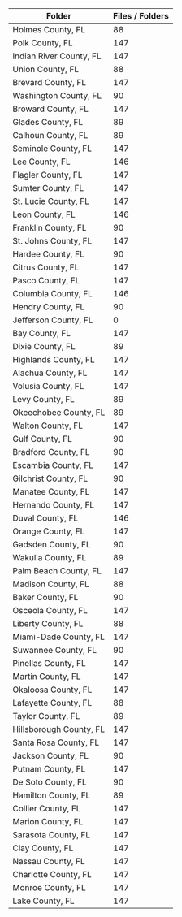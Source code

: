 | Folder                  |   Files / Folders |
|-------------------------|-------------------|
| Holmes County, FL       |                88 |
| Polk County, FL         |               147 |
| Indian River County, FL |               147 |
| Union County, FL        |                88 |
| Brevard County, FL      |               147 |
| Washington County, FL   |                90 |
| Broward County, FL      |               147 |
| Glades County, FL       |                89 |
| Calhoun County, FL      |                89 |
| Seminole County, FL     |               147 |
| Lee County, FL          |               146 |
| Flagler County, FL      |               147 |
| Sumter County, FL       |               147 |
| St. Lucie County, FL    |               147 |
| Leon County, FL         |               146 |
| Franklin County, FL     |                90 |
| St. Johns County, FL    |               147 |
| Hardee County, FL       |                90 |
| Citrus County, FL       |               147 |
| Pasco County, FL        |               147 |
| Columbia County, FL     |               146 |
| Hendry County, FL       |                90 |
| Jefferson County, FL    |                 0 |
| Bay County, FL          |               147 |
| Dixie County, FL        |                89 |
| Highlands County, FL    |               147 |
| Alachua County, FL      |               147 |
| Volusia County, FL      |               147 |
| Levy County, FL         |                89 |
| Okeechobee County, FL   |                89 |
| Walton County, FL       |               147 |
| Gulf County, FL         |                90 |
| Bradford County, FL     |                90 |
| Escambia County, FL     |               147 |
| Gilchrist County, FL    |                90 |
| Manatee County, FL      |               147 |
| Hernando County, FL     |               147 |
| Duval County, FL        |               146 |
| Orange County, FL       |               147 |
| Gadsden County, FL      |                90 |
| Wakulla County, FL      |                89 |
| Palm Beach County, FL   |               147 |
| Madison County, FL      |                88 |
| Baker County, FL        |                90 |
| Osceola County, FL      |               147 |
| Liberty County, FL      |                88 |
| Miami-Dade County, FL   |               147 |
| Suwannee County, FL     |                90 |
| Pinellas County, FL     |               147 |
| Martin County, FL       |               147 |
| Okaloosa County, FL     |               147 |
| Lafayette County, FL    |                88 |
| Taylor County, FL       |                89 |
| Hillsborough County, FL |               147 |
| Santa Rosa County, FL   |               147 |
| Jackson County, FL      |                90 |
| Putnam County, FL       |               147 |
| De Soto County, FL      |                90 |
| Hamilton County, FL     |                89 |
| Collier County, FL      |               147 |
| Marion County, FL       |               147 |
| Sarasota County, FL     |               147 |
| Clay County, FL         |               147 |
| Nassau County, FL       |               147 |
| Charlotte County, FL    |               147 |
| Monroe County, FL       |               147 |
| Lake County, FL         |               147 |